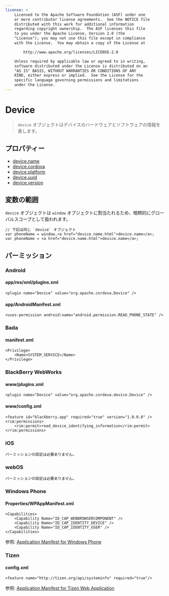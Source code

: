 ```yaml
---
license: >
    Licensed to the Apache Software Foundation (ASF) under one
    or more contributor license agreements.  See the NOTICE file
    distributed with this work for additional information
    regarding copyright ownership.  The ASF licenses this file
    to you under the Apache License, Version 2.0 (the
    "License"); you may not use this file except in compliance
    with the License.  You may obtain a copy of the License at

        http://www.apache.org/licenses/LICENSE-2.0

    Unless required by applicable law or agreed to in writing,
    software distributed under the License is distributed on an
    "AS IS" BASIS, WITHOUT WARRANTIES OR CONDITIONS OF ANY
    KIND, either express or implied.  See the License for the
    specific language governing permissions and limitations
    under the License.
---
```


Device
======

> `device` オブジェクトはデバイスのハードウェアとソフトウェアの情報を表します。

プロパティー
----------

- <a href="device.name.html">device.name</a>
- <a href="device.cordova.html">device.cordova</a>
- <a href="device.platform.html">device.platform</a>
- <a href="device.uuid.html">device.uuid</a>
- <a href="device.version.html">device.version</a>

変数の範囲
--------------

`device` オブジェクトは `window` オブジェクトに割当たれるため、暗黙的にグローバルスコープとして扱われます。

    // 下記は同じ `device` オブジェクト
    var phoneName = window.<a href="device.name.html">device.name</a>;
    var phoneName = <a href="device.name.html">device.name</a>;

パーミッション
-----------

### Android

#### app/res/xml/plugins.xml

    <plugin name="Device" value="org.apache.cordova.Device" />

#### app/AndroidManifest.xml

    <uses-permission android:name="android.permission.READ_PHONE_STATE" />

### Bada

#### manifest.xml

    <Privilege>
        <Name>SYSTEM_SERVICE</Name>
    </Privilege>

### BlackBerry WebWorks

#### www/plugins.xml

    <plugin name="Device" value="org.apache.cordova.device.Device" />

#### www/config.xml

    <feature id="blackberry.app" required="true" version="1.0.0.0" />
    <rim:permissions>
        <rim:permit>read_device_identifying_information</rim:permit>
    </rim:permissions>

### iOS

    パーミッションの設定は必要ありません。

### webOS

    パーミッションの設定は必要ありません。

### Windows Phone

#### Properties/WPAppManifest.xml

    <Capabilities>
        <Capability Name="ID_CAP_WEBBROWSERCOMPONENT" />
        <Capability Name="ID_CAP_IDENTITY_DEVICE" />
        <Capability Name="ID_CAP_IDENTITY_USER" />
    </Capabilities>

参照: [Application Manifest for Windows Phone](http://msdn.microsoft.com/en-us/library/ff769509%28v=vs.92%29.aspx)

### Tizen

#### config.xml

    <feature name="http://tizen.org/api/systeminfo" required="true"/>

参照: [Application Manifest for Tizen Web Application](https://developer.tizen.org/help/topic/org.tizen.help.gs/Creating%20a%20Project.html?path=0_1_1_3#8814682_CreatingaProject-EditingconfigxmlFeatures)
